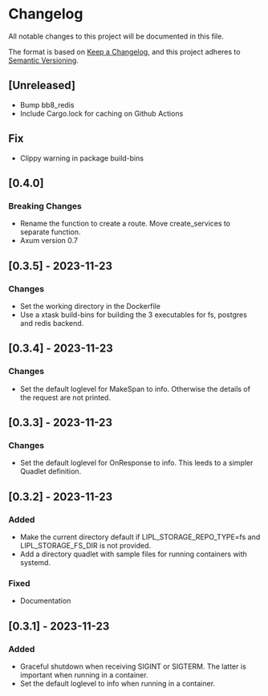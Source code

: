 # Changelog

All notable changes to this project will be documented in this file.

The format is based on [Keep a Changelog](https://keepachangelog.com/en/1.0.0/),
and this project adheres to [Semantic Versioning](https://semver.org/spec/v2.0.0.html).

## [Unreleased]

- Bump bb8_redis
- Include Cargo.lock for caching on Github Actions

## Fix
- Clippy warning in package build-bins

## [0.4.0]

### Breaking Changes

- Rename the function to create a route. Move create_services to separate function.
- Axum version 0.7

## [0.3.5] - 2023-11-23

### Changes

- Set the working directory in the Dockerfile
- Use a xtask build-bins for building the 3 executables for fs, postgres and redis backend.

## [0.3.4] - 2023-11-23

### Changes

- Set the default loglevel for MakeSpan to info. Otherwise the details of the request are not printed.

## [0.3.3] - 2023-11-23

### Changes

- Set the default loglevel for OnResponse to info. This leeds to a simpler Quadlet definition.

## [0.3.2] - 2023-11-23

### Added

- Make the current directory default if LIPL_STORAGE_REPO_TYPE=fs and LIPL_STORAGE_FS_DIR is not provided.
- Add a directory quadlet with sample files for running containers with systemd.

### Fixed
- Documentation

## [0.3.1] - 2023-11-23

### Added

- Graceful shutdown when receiving SIGINT or SIGTERM. The latter is important when running in a container.
- Set the default loglevel to info when running in a container.
